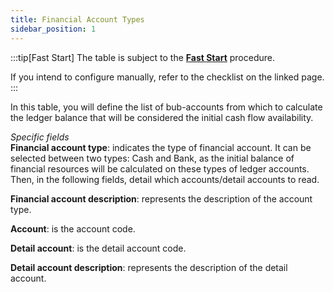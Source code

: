 ```yaml
---
title: Financial Account Types 
sidebar_position: 1
---
```


:::tip[Fast Start]
The table is subject to the [**Fast Start**](/docs/guide/fast-start) procedure.

If you intend to configure manually, refer to the checklist on the linked page.
:::

In this table, you will define the list of bub-accounts from which to calculate the ledger balance that will be considered the initial cash flow availability.

*Specific fields*  
**Financial account type**: indicates the type of financial account. It can be selected between two types: Cash and Bank, as the initial balance of financial resources will be calculated on these types of ledger accounts. Then, in the following fields, detail which accounts/detail accounts to read.

**Financial account description**: represents the description of the account type.

**Account**: is the account code.

**Detail account**: is the detail account code.

**Detail account description**: represents the description of the detail account.